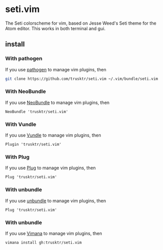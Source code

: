 seti.vim
========

The Seti colorscheme for vim, based on Jesse Weed's Seti theme for the Atom editor. This works in both terminal and gui.

## install

### With pathogen

If you use [pathogen](https://github.com/tpope/vim-pathogen) to manage vim plugins, then

```sh
git clone https://github.com/trusktr/seti.vim ~/.vim/bundle/seti.vim
```

### With NeoBundle

If you use [NeoBundle](https://github.com/Shougo/neobundle.vim) to manage vim plugins, then

```viml
NeoBundle 'trusktr/seti.vim'
```

### With Vundle

If you use [Vundle](https://github.com/gmarik/Vundle.vim) to manage vim plugins, then

```viml
Plugin 'trusktr/seti.vim'
```

### With Plug

If you use [Plug](https://github.com/junegunn/vim-plug) to manage vim plugins, then

```viml
Plug 'trusktr/seti.vim'
```

### With unbundle

If you use [unbundle](https://github.com/sunaku/vim-unbundle) to manage vim plugins, then

```viml
Plug 'trusktr/seti.vim'
```

### With unbundle

If you use [Vimana](https://github.com/c9s/Vimana) to manage vim plugins, then

```sh
vimana install gh:trusktr/seti.vim
```
